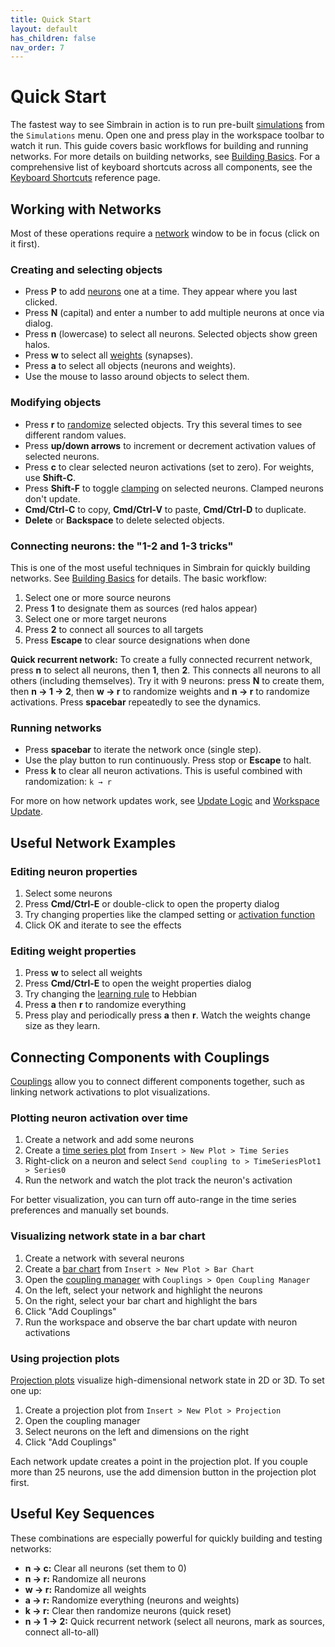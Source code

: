 ```yaml
---
title: Quick Start
layout: default
has_children: false
nav_order: 7
---
```


# Quick Start

The fastest way to see Simbrain in action is to run pre-built [simulations](simulations/) from the `Simulations` menu. Open one and press play in the workspace toolbar to watch it run. This guide covers basic workflows for building and running networks. For more details on building networks, see [Building Basics](network/buildingBasics). For a comprehensive list of keyboard shortcuts across all components, see the [Keyboard Shortcuts](shortcuts) reference page.

## Working with Networks

Most of these operations require a [network](network/) window to be in focus (click on it first).

### Creating and selecting objects

- Press **P** to add [neurons](network/neurons/) one at a time. They appear where you last clicked.
- Press **N** (capital) and enter a number to add multiple neurons at once via dialog.
- Press **n** (lowercase) to select all neurons. Selected objects show green halos.
- Press **w** to select all [weights](network/synapses/) (synapses).
- Press **a** to select all objects (neurons and weights).
- Use the mouse to lasso around objects to select them.

### Modifying objects

- Press **r** to [randomize](utilities/randomizers) selected objects. Try this several times to see different random values.
- Press **up/down arrows** to increment or decrement activation values of selected neurons.
- Press **c** to clear selected neuron activations (set to zero). For weights, use **Shift-C**.
- Press **Shift-F** to toggle [clamping](network/neurons/#clamping) on selected neurons. Clamped neurons don't update.
- **Cmd/Ctrl-C** to copy, **Cmd/Ctrl-V** to paste, **Cmd/Ctrl-D** to duplicate.
- **Delete** or **Backspace** to delete selected objects.

### Connecting neurons: the "1-2 and 1-3 tricks"

This is one of the most useful techniques in Simbrain for quickly building networks. See [Building Basics](network/buildingBasics#quick-connect-1-2-and-1-3-tricks) for details. The basic workflow:

1. Select one or more source neurons
2. Press **1** to designate them as sources (red halos appear)
3. Select one or more target neurons
4. Press **2** to connect all sources to all targets
5. Press **Escape** to clear source designations when done

**Quick recurrent network:** To create a fully connected recurrent network, press **n** to select all neurons, then **1**, then **2**. This connects all neurons to all others (including themselves). Try it with 9 neurons: press **N** to create them, then **n → 1 → 2**, then **w → r** to randomize weights and **n → r** to randomize activations. Press **spacebar** repeatedly to see the dynamics.

### Running networks

- Press **spacebar** to iterate the network once (single step).
- Use the play button to run continuously. Press stop or **Escape** to halt.
- Press **k** to clear all neuron activations. This is useful combined with randomization: `k → r`

For more on how network updates work, see [Update Logic](network/updateLogic) and [Workspace Update](workspace/workspaceUpdate).

## Useful Network Examples

### Editing neuron properties

1. Select some neurons
2. Press **Cmd/Ctrl-E** or double-click to open the property dialog
3. Try changing properties like the clamped setting or [activation function](network/neurons/)
4. Click OK and iterate to see the effects

### Editing weight properties

1. Press **w** to select all weights
2. Press **Cmd/Ctrl-E** to open the weight properties dialog
3. Try changing the [learning rule](network/synapses/) to Hebbian
4. Press **a** then **r** to randomize everything
5. Press play and periodically press **a** then **r**. Watch the weights change size as they learn.

## Connecting Components with Couplings

[Couplings](workspace/couplings) allow you to connect different components together, such as linking network activations to plot visualizations.

### Plotting neuron activation over time

1. Create a network and add some neurons
2. Create a [time series plot](plots/timeSeries) from `Insert > New Plot > Time Series`
3. Right-click on a neuron and select `Send coupling to > TimeSeriesPlot1 > Series0`
4. Run the network and watch the plot track the neuron's activation

For better visualization, you can turn off auto-range in the time series preferences and manually set bounds.

### Visualizing network state in a bar chart

1. Create a network with several neurons
2. Create a [bar chart](plots/barChart) from `Insert > New Plot > Bar Chart`
3. Open the [coupling manager](workspace/couplings) with `Couplings > Open Coupling Manager`
4. On the left, select your network and highlight the neurons
5. On the right, select your bar chart and highlight the bars
6. Click "Add Couplings"
7. Run the workspace and observe the bar chart update with neuron activations

### Using projection plots

[Projection plots](plots/projectionPlot) visualize high-dimensional network state in 2D or 3D. To set one up:

1. Create a projection plot from `Insert > New Plot > Projection`
2. Open the coupling manager
3. Select neurons on the left and dimensions on the right
4. Click "Add Couplings"

Each network update creates a point in the projection plot. If you couple more than 25 neurons, use the add dimension button in the projection plot first.

## Useful Key Sequences

These combinations are especially powerful for quickly building and testing networks:

- **n → c:** Clear all neurons (set them to 0)
- **n → r:** Randomize all neurons
- **w → r:** Randomize all weights
- **a → r:** Randomize everything (neurons and weights)
- **k → r:** Clear then randomize neurons (quick reset)
- **n → 1 → 2:** Quick recurrent network (select all neurons, mark as sources, connect all-to-all)